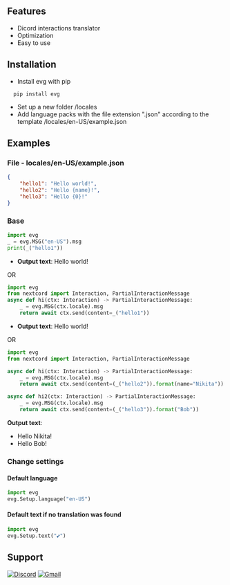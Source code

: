 
## Features
- Dicord interactions translator
- Optimization
- Easy to use


## Installation

 - Install evg with pip

```
  pip install evg
```
- Set up a new folder /locales
- Add language packs with the file extension ".json" according to the template /locales/en-US/example.json
## Examples
### File - locales/en-US/example.json
```json
{
    "hello1": "Hello world!",
    "hello2": "Hello {name}!",
    "hello3": "Hello {0}!"
}
```
### Base
```python
import evg
_ = evg.MSG("en-US").msg
print(_("hello1"))
```
* <b>Output text</b>:  Hello world!
 
OR
```python
import evg
from nextcord import Interaction, PartialInteractionMessage
async def hi(ctx: Interaction) -> PartialInteractionMessage:
    _ = evg.MSG(ctx.locale).msg
    return await ctx.send(content=_("hello1"))
```
* <b>Output text</b>:  Hello world!
 
OR
```python
import evg
from nextcord import Interaction, PartialInteractionMessage

async def hi(ctx: Interaction) -> PartialInteractionMessage:
    _ = evg.MSG(ctx.locale).msg
    return await ctx.send(content=(_("hello2")).format(name="Nikita"))

async def hi2(ctx: Interaction) -> PartialInteractionMessage:
    _ = evg.MSG(ctx.locale).msg
    return await ctx.send(content=(_("hello3")).format("Bob"))
```
<b>Output text</b>: 
* Hello Nikita!
* Hello Bob!

### Change settings
#### Default language
```python
import evg
evg.Setup.language("en-US")
```
#### Default text if no translation was found
```python
import evg
evg.Setup.text("💕")
```
## Support

[![Discord](https://img.shields.io/badge/Discord-%235865F2.svg?style=for-the-badge&logo=discord&logoColor=white)](https://discordapp.com/users/468846682843381760/) [![Gmail](https://img.shields.io/badge/Gmail-D14836?style=for-the-badge&logo=gmail&logoColor=white)](mailto:nikitabelan@gmail.com)

